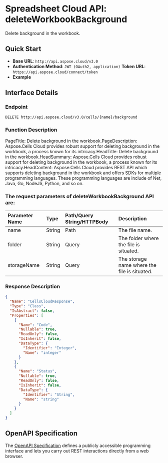 # **Spreadsheet Cloud API: deleteWorkbookBackground**

Delete background in the workbook. 


## **Quick Start**

- **Base URL**: `http://api.aspose.cloud/v3.0`
- **Authentication Method**: `JWT (OAuth2, application)`  **Token URL**: `https://api.aspose.cloud/connect/token`
- **Example** 

## **Interface Details**

### **Endpoint** 

```
DELETE http://api.aspose.cloud/v3.0/cells/{name}/background
```
### **Function Description**
PageTitle: Delete background in the workbook.PageDescription: Aspose.Cells Cloud provides robust support for deleting background in the workbook, a process known for its intricacy.HeadTitle: Delete background in the workbook.HeadSummary: Aspose.Cells Cloud provides robust support for deleting background in the workbook, a process known for its intricacy.HeadContent: Aspose.Cells Cloud provides REST API which supports deleting background in the workbook and offers SDKs for multiple programming languages. These programming languages are include of Net, Java, Go, NodeJS, Python, and so on.

### The request parameters of **deleteWorkbookBackground** API are: 

| Parameter Name | Type | Path/Query String/HTTPBody | Description | 
| :- | :- | :- |:- | 
|name|String|Path|The file name.|
|folder|String|Query|The folder where the file is situated.|
|storageName|String|Query|The storage name where the file is situated.|

### **Response Description**
```json
{
  "Name": "CellsCloudResponse",
  "Type": "Class",
  "IsAbstract": false,
  "Properties": [
    {
      "Name": "Code",
      "Nullable": true,
      "ReadOnly": false,
      "IsInherit": false,
      "DataType": {
        "Identifier": "Integer",
        "Name": "integer"
      }
    },
    {
      "Name": "Status",
      "Nullable": true,
      "ReadOnly": false,
      "IsInherit": false,
      "DataType": {
        "Identifier": "String",
        "Name": "string"
      }
    }
  ]
}
```


## OpenAPI Specification

The [OpenAPI Specification](https://reference.aspose.cloud/cells/#/WorkbookController/DeleteWorkbookBackground) defines a publicly accessible programming interface and lets you carry out REST interactions directly from a web browser.


